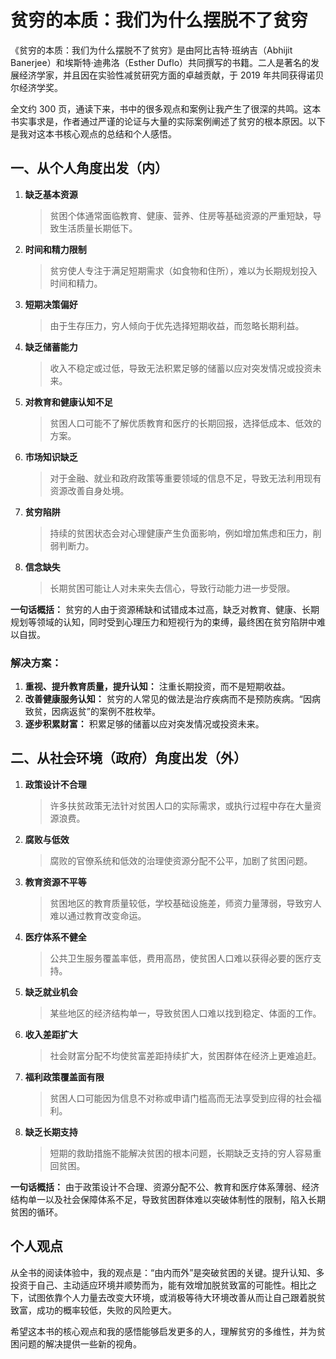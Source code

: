 # 贫穷的本质：我们为什么摆脱不了贫穷

《贫穷的本质：我们为什么摆脱不了贫穷》是由阿比吉特·班纳吉（Abhijit Banerjee）和埃斯特·迪弗洛（Esther Duflo）共同撰写的书籍。二人是著名的发展经济学家，并且因在实验性减贫研究方面的卓越贡献，于 2019 年共同获得诺贝尔经济学奖。

全文约 300 页，通读下来，书中的很多观点和案例让我产生了很深的共鸣。这本书实事求是，作者通过严谨的论证与大量的实际案例阐述了贫穷的根本原因。以下是我对这本书核心观点的总结和个人感悟。

## 一、从个人角度出发（内）

1. **缺乏基本资源**

   > 贫困个体通常面临教育、健康、营养、住房等基础资源的严重短缺，导致生活质量长期低下。

2. **时间和精力限制**

   > 贫穷使人专注于满足短期需求（如食物和住所），难以为长期规划投入时间和精力。

3. **短期决策偏好**

   > 由于生存压力，穷人倾向于优先选择短期收益，而忽略长期利益。

4. **缺乏储蓄能力**

   > 收入不稳定或过低，导致无法积累足够的储蓄以应对突发情况或投资未来。

5. **对教育和健康认知不足**

   > 贫困人口可能不了解优质教育和医疗的长期回报，选择低成本、低效的方案。

6. **市场知识缺乏**

   > 对于金融、就业和政府政策等重要领域的信息不足，导致无法利用现有资源改善自身处境。

7. **贫穷陷阱**

   > 持续的贫困状态会对心理健康产生负面影响，例如增加焦虑和压力，削弱判断力。

8. **信念缺失**
   > 长期贫困可能让人对未来失去信心，导致行动能力进一步受限。

**一句话概括：** 贫穷的人由于资源稀缺和试错成本过高，缺乏对教育、健康、长期规划等领域的认知，同时受到心理压力和短视行为的束缚，最终困在贫穷陷阱中难以自拔。

### 解决方案：

1. **重视、提升教育质量，提升认知：** 注重长期投资，而不是短期收益。
2. **改善健康服务认知：** 贫穷的人常见的做法是治疗疾病而不是预防疾病。“因病致贫，因病返贫”的案例不胜枚举。
3. **逐步积累财富：** 积累足够的储蓄以应对突发情况或投资未来。

## 二、从社会环境（政府）角度出发（外）

1. **政策设计不合理**

   > 许多扶贫政策无法针对贫困人口的实际需求，或执行过程中存在大量资源浪费。

2. **腐败与低效**

   > 腐败的官僚系统和低效的治理使资源分配不公平，加剧了贫困问题。

3. **教育资源不平等**

   > 贫困地区的教育质量较低，学校基础设施差，师资力量薄弱，导致穷人难以通过教育改变命运。

4. **医疗体系不健全**

   > 公共卫生服务覆盖率低，费用高昂，使贫困人口难以获得必要的医疗支持。

5. **缺乏就业机会**

   > 某些地区的经济结构单一，导致贫困人口难以找到稳定、体面的工作。

6. **收入差距扩大**

   > 社会财富分配不均使贫富差距持续扩大，贫困群体在经济上更难追赶。

7. **福利政策覆盖面有限**

   > 贫困人口可能因为信息不对称或申请门槛高而无法享受到应得的社会福利。

8. **缺乏长期支持**
   > 短期的救助措施不能解决贫困的根本问题，长期缺乏支持的穷人容易重回贫困。

**一句话概括：** 由于政策设计不合理、资源分配不公、教育和医疗体系薄弱、经济结构单一以及社会保障体系不足，导致贫困群体难以突破体制性的限制，陷入长期贫困的循环。

## 个人观点

从全书的阅读体验中，我的观点是：“由内而外”是突破贫困的关键。提升认知、多投资于自己、主动适应环境并顺势而为，能有效增加脱贫致富的可能性。相比之下，试图依靠个人力量去改变大环境，或消极等待大环境改善从而让自己跟着脱贫致富，成功的概率较低，失败的风险更大。

希望这本书的核心观点和我的感悟能够启发更多的人，理解贫穷的多维性，并为贫困问题的解决提供一些新的视角。
